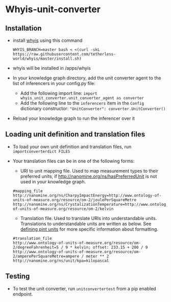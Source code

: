 # Whyis-unit-converter

## Installation
- install [whyis](http://tetherless-world.github.io/whyis/install) using this command
  ```
  WHYIS_BRANCH=master bash < <(curl -skL https://raw.githubusercontent.com/tetherless-world/whyis/master/install.sh)
  ```
- whyis will be installed in /apps/whyis

- In your knowledge graph directory, add the unit converter agent to the list of inferencers in your config.py file:
  * Add the following import line: `import whyis_unit_converter.unit_converter_agent as converter`
  * Add the following line to the `inferencers` item in the `Config` dictionary constructor: `"UnitConverter": converter.UnitConverter()`

- Reload your knowledge graph to run the inferencer over it


## Loading unit definition and translation files
- To load your own unit definition and translation files, run `importconverterdict FILES`
- Your translation files can be in one of the following forms:

  * URI to unit mapping file. Used to map measurement types to their preferred units, if http://nanomine.org/ns/hasPreferredUnit is not used in your knowledge graph.
  ```
  #mapping_file
  http://nanomine.org/ns/CharpyImpactEnergy=http://www.ontology-of-units-of-measure.org/resource/om-2/joulePerSquareMetre
  http://nanomine.org/ns/CrystalizationTemperature=http://www.ontology-of-units-of-measure.org/resource/om-2/kelvin
  ```

  * Translation file. Used to translate URIs into understandable units. Translations to understandable units are written as below. See [defining pint units](https://pint.readthedocs.io/en/0.11/defining.html) for more specific information about formatting.
  ```
  #translation_file
  http://www.ontology-of-units-of-measure.org/resource/om-2/degreeFahrenheit=5 / 9 * kelvin; offset: 233.15 + 200 / 9
  http://www.ontology-of-units-of-measure.org/resource/om-2/amperePerSquareMetre=ampere / meter ** 2
  http://nanomine.org/ns/unit/kpa=kilopascal
  ```


## Testing
- To test the unit converter, run `unitconvertertest` from a pip enabled endpoint.
